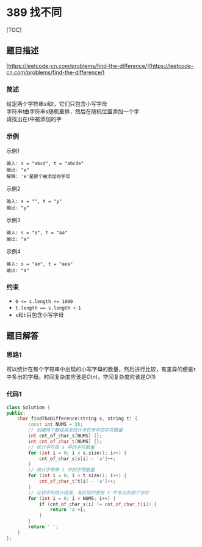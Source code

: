 # 389 找不同
[TOC]

## 题目描述
[https://leetcode-cn.com/problems/find-the-difference/](https://leetcode-cn.com/problems/find-the-difference/)
### 简述
给定两个字符串$s$和$t$，它们只包含小写字母  
字符串$t$由字符串$s$随机重排，然后在随机位置添加一个字  
请找出在$t$中被添加的字  

### 示例
示例1
```
输入: s = "abcd", t = "abcde"
输出: "e"
解释: 'e'是那个被添加的字母
```
示例2
```
输入: s = "", t = "y"
输出: "y"
```
示例3
```
输入: s = "a", t = "aa"
输出: "a"
```
示例4
```
输入: s = "ae", t = "aea"
输出: "a"
```

### 约束
* `0 <= s.length <= 1000`
* `t.length == s.length + 1`
* `s`和`t`只包含小写字母

## 题目解答
### 思路1
可以统计在每个字符串中出现的小写字母的数量，然后进行比较，有差异的便是`t`中多出的字母。时间复杂度应该是$O(n)$，空间复杂度应该是$O(1)$
### 代码1
```cpp
class Solution {
public:
    char findTheDifference(string s, string t) {
        const int NUMS = 26;
        // 创建两个数组用来统计字符串中的字符数量
        int cnt_of_char_s[NUMS] {};
        int cnt_of_char_t[NUMS] {};
        // 统计字符串 s 中的字符数量
        for (int i = 0; i < s.size(); i++) {
            cnt_of_char_s[s[i] - 'a']++;
        } 
        // 统计字符串 t 中的字符数量
        for (int i = 0; i < t.size(); i++) {
            cnt_of_char_t[t[i] - 'a']++;
        } 
        // 比较字符统计结果，有区别的便是 t 中多出的那个字符
        for (int i = 0; i < NUMS; i++) {
            if (cnt_of_char_s[i] != cnt_of_char_t[i]) {
                return 'a'+i;
            }
        }
        return ' ';
    }
};
```